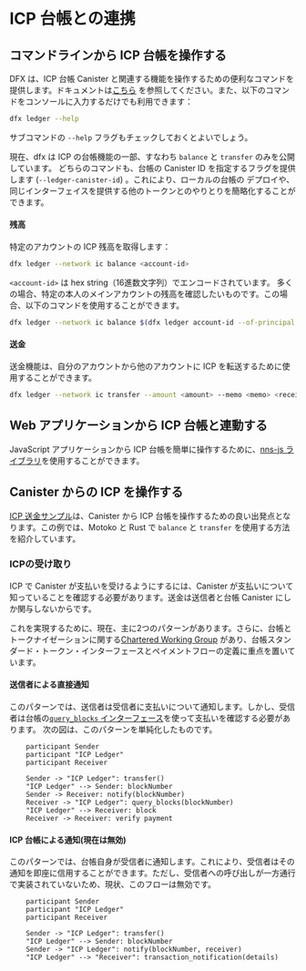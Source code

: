 # ICP 台帳との連携



## コマンドラインから ICP 台帳を操作する

DFX は、ICP 台帳 Canister と関連する機能を操作するための便利なコマンドを提供します。ドキュメントは[こちら](https://internetcomputer.org/docs/current/references/cli-reference/dfx-ledger/) を参照してください。また、以下のコマンドをコンソールに入力するだけでも利用できます：

``` bash
dfx ledger --help
```

サブコマンドの `--help` フラグもチェックしておくとよいでしょう。

現在、dfx は ICP の台帳機能の一部、すなわち `balance` と `transfer` のみを公開しています。
どちらのコマンドも、台帳の Canister ID を指定するフラグを提供します (`--ledger-canister-id`) 。これにより、ローカルの台帳の デプロイや、同じインターフェイスを提供する他のトークンとのやりとりを簡略化することができます。

#### 残高

特定のアカウントの ICP 残高を取得します：
``` bash
dfx ledger --network ic balance <account-id>
```
`<account-id>` は hex string（16進数文字列）でエンコードされています。
多くの場合、特定の本人のメインアカウントの残高を確認したいものです。この場合、以下のコマンドを使用することができます。

``` bash
dfx ledger --network ic balance $(dfx ledger account-id --of-principal <principal-id>)
```

#### 送金

送金機能は、自分のアカウントから他のアカウントに ICP を転送するために使用することができます。

``` bash
dfx ledger --network ic transfer --amount <amount> --memo <memo> <receiver-account-id>
```


<!-- ## Interact with ICP using Candid UI -->

## Web アプリケーションから ICP 台帳と連動する

JavaScript アプリケーションから ICP 台帳を簡単に操作するために、[nns-js ライブラリ](https://github.com/dfinity/nns-js)を使用することができます。

## Canister からの ICP を操作する

[ICP 送金サンプル](/docs/current/samples/token-transfer)は、Canister から ICP 台帳を操作するための良い出発点となります。この例では、Motoko と Rust で `balance` と `transfer` を使用する方法を紹介しています。

### ICPの受け取り

ICP で Canister が支払いを受けるようにするには、Canister が支払いについて知っていることを確認する必要があります。送金は送信者と台帳 Canister にしか関与しないからです。

これを実現するために、現在、主に2つのパターンがあります。さらに、台帳とトークナイゼーションに関する[Chartered Working Group](https://forum.dfinity.org/t/announcing-technical-working-groups/11781) があり、台帳スタンダード・トークン・インターフェースとペイメントフローの定義に重点を置いています。

#### 送信者による直接通知

このパターンでは、送信者は受信者に支払いについて通知します。しかし、受信者は台帳の[`query_blocks` インターフェース](/docs/current/references/ledger#_getting_ledger_blocks)を使って支払いを確認する必要があります。
次の図は、このパターンを単純化したものです。

```plantuml
    participant Sender
    participant "ICP Ledger"
    participant Receiver

    Sender -> "ICP Ledger": transfer()
    "ICP Ledger" --> Sender: blockNumber
    Sender -> Receiver: notify(blockNumber)
    Receiver -> "ICP Ledger": query_blocks(blockNumber)
    "ICP Ledger" --> Receiver: block
    Receiver -> Receiver: verify payment
```


#### ICP 台帳による通知(現在は無効)

このパターンでは、台帳自身が受信者に通知します。これにより、受信者はその通知を即座に信用することができます。ただし、受信者への呼び出しが一方通行で実装されていないため、現状、このフローは無効です。

```plantuml
    participant Sender
    participant "ICP Ledger"
    participant Receiver

    Sender -> "ICP Ledger": transfer()
    "ICP Ledger" --> Sender: blockNumber
    Sender -> "ICP Ledger": notify(blockNumber, receiver)
    "ICP Ledger" --> "Receiver": transaction_notification(details)
```

<!--
# Interact with the ICP ledger



## Interact with ICP ledger from the command line

Dfx provides a convenience command to interact with the ICP ledger canister and related functionality. You can find the documentation [here](https://internetcomputer.org/docs/current/references/cli-reference/dfx-ledger/) or just enter the following command into your console:

``` bash
dfx ledger --help
```

It's worth checking out the `--help` flag of the subcommands as well.

Currently, dfx exposes only a subset of the ICP ledger functionality, namely `balance` and `transfer`.
Both commands provide a flag to specify a ledger canister id (`--ledger-canister-id`). This simplifies interacting with a local ledger deployment or other tokens that provide the same interface.

#### Balance

Get the ICP balance of a specific account:
``` bash
dfx ledger --network ic balance <account-id>
```
The `<account-id>` is encoded as a hex string.
In many cases you want to check the main account balance of a specific principal. You can use the following command for this:

``` bash
dfx ledger --network ic balance $(dfx ledger account-id --of-principal <principal-id>)
```

#### Transfer

The transfer function can be used to transfer ICP from your account to another. 

``` bash
dfx ledger --network ic transfer --amount <amount> --memo <memo> <receiver-account-id>
```


<!-- ## Interact with ICP using Candid UI -->

<!--
## Interact with ICP ledger from your web application

In order to simplify working with ICP ledger from JavaScript applications, you can use the [nns-js library](https://github.com/dfinity/nns-js).

## Interact with ICP from a canister

The [ICP transfer example](/docs/current/samples/token-transfer) provides a good starting point for interacting with ICP  ledger from a canister. The example showcases the usage of `balance` and `transfer` in Motoko and Rust.

### Receiving ICP

If you want a canister to receive payment in ICP you need to make sure that the canister knows about the payment, because a transfer only involves the sender and the ledger canister.

There are currently two main patterns to achieve this. Furthermore, there is a [chartered working group](https://forum.dfinity.org/t/announcing-technical-working-groups/11781) on Ledger & Tokenization which is focused on defining a standard ledger/token interface as well payment flows.

#### Direct notification by sender

In this pattern the sender notifies the receiver about the payment. However, the receiver needs to verify the payment by using the [`query_blocks` interface](/docs/current/references/ledger#_getting_ledger_blocks) of the ledger.
The following diagram shows a simplified illustration of this pattern:

```plantuml
    participant Sender
    participant "ICP Ledger"
    participant Receiver
    
    Sender -> "ICP Ledger": transfer()
    "ICP Ledger" ==> Sender: blockNumber
    Sender -> Receiver: notify(blockNumber)
    Receiver -> "ICP Ledger": query_blocks(blockNumber)
    "ICP Ledger" ==> Receiver: block
    Receiver -> Receiver: verify payment
```


#### Notification by ICP ledger (Currently disabled)

In this pattern the ledger iteself notifies the receiver. Thereby, the receiver can trust the notification immediately. However, this flow is currently disabled because the call to the receiver is not yet implemented as a one-way call. 

```plantuml
    participant Sender
    participant "ICP Ledger"
    participant Receiver
    
    Sender -> "ICP Ledger": transfer()
    "ICP Ledger" ==> Sender: blockNumber
    Sender -> "ICP Ledger": notify(blockNumber, receiver)
    "ICP Ledger" ==> "Receiver": transaction_notification(details)
```

-->
<!--158, 161, 176, 178行目の==>はコメントアウト対策のためにーー＞（あえて全角にしています）から変更しました-->